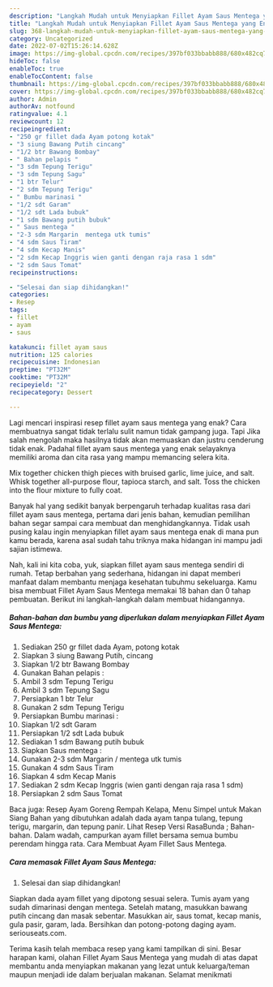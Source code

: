 ```yaml
---
description: "Langkah Mudah untuk Menyiapkan Fillet Ayam Saus Mentega yang Enak, Buat Buka Puasa}"
title: "Langkah Mudah untuk Menyiapkan Fillet Ayam Saus Mentega yang Enak, Buat Buka Puasa}"
slug: 368-langkah-mudah-untuk-menyiapkan-fillet-ayam-saus-mentega-yang-enak-buat-buka-puasa
category: Uncategorized
date: 2022-07-02T15:26:14.628Z
image: https://img-global.cpcdn.com/recipes/397bf033bbabb888/680x482cq70/fillet-ayam-saus-mentega-foto-resep-utama.jpg
hideToc: false
enableToc: true
enableTocContent: false
thumbnail: https://img-global.cpcdn.com/recipes/397bf033bbabb888/680x482cq70/fillet-ayam-saus-mentega-foto-resep-utama.jpg
cover: https://img-global.cpcdn.com/recipes/397bf033bbabb888/680x482cq70/fillet-ayam-saus-mentega-foto-resep-utama.jpg
author: Admin
authorAv: notfound
ratingvalue: 4.1
reviewcount: 12
recipeingredient:
- "250 gr fillet dada Ayam potong kotak"
- "3 siung Bawang Putih cincang"
- "1/2 btr Bawang Bombay"
- " Bahan pelapis "
- "3 sdm Tepung Terigu"
- "3 sdm Tepung Sagu"
- "1 btr Telur"
- "2 sdm Tepung Terigu"
- " Bumbu marinasi "
- "1/2 sdt Garam"
- "1/2 sdt Lada bubuk"
- "1 sdm Bawang putih bubuk"
- " Saus mentega "
- "2-3 sdm Margarin  mentega utk tumis"
- "4 sdm Saus Tiram"
- "4 sdm Kecap Manis"
- "2 sdm Kecap Inggris wien ganti dengan raja rasa 1 sdm"
- "2 sdm Saus Tomat"
recipeinstructions:

- "Selesai dan siap dihidangkan!"
categories:
- Resep
tags:
- fillet
- ayam
- saus

katakunci: fillet ayam saus 
nutrition: 125 calories
recipecuisine: Indonesian
preptime: "PT32M"
cooktime: "PT32M"
recipeyield: "2"
recipecategory: Dessert

---
```



Lagi mencari inspirasi resep fillet ayam saus mentega yang enak? Cara membuatnya sangat tidak terlalu sulit namun tidak gampang juga. Tapi Jika salah mengolah maka hasilnya tidak akan memuaskan dan justru cenderung tidak enak. Padahal fillet ayam saus mentega yang enak selayaknya memiliki aroma dan cita rasa yang mampu memancing selera kita.


Mix together chicken thigh pieces with bruised garlic, lime juice, and salt. Whisk together all-purpose flour, tapioca starch, and salt. Toss the chicken into the flour mixture to fully coat.

Banyak hal yang sedikit banyak berpengaruh terhadap kualitas rasa dari fillet ayam saus mentega, pertama dari jenis bahan, kemudian pemilihan bahan segar sampai cara membuat dan menghidangkannya. Tidak usah pusing kalau ingin menyiapkan fillet ayam saus mentega enak di mana pun kamu berada, karena asal sudah tahu triknya maka hidangan ini mampu jadi sajian istimewa.


Nah, kali ini kita coba, yuk, siapkan fillet ayam saus mentega sendiri di rumah. Tetap berbahan yang sederhana, hidangan ini dapat memberi manfaat dalam membantu menjaga kesehatan tubuhmu sekeluarga. Kamu bisa membuat Fillet Ayam Saus Mentega memakai 18 bahan dan 0 tahap pembuatan. Berikut ini langkah-langkah dalam membuat hidangannya.

<!--inarticleads1-->

##### Bahan-bahan dan bumbu yang diperlukan dalam menyiapkan Fillet Ayam Saus Mentega:

1. Sediakan 250 gr fillet dada Ayam, potong kotak
1. Siapkan 3 siung Bawang Putih, cincang
1. Siapkan 1/2 btr Bawang Bombay
1. Gunakan  Bahan pelapis :
1. Ambil 3 sdm Tepung Terigu
1. Ambil 3 sdm Tepung Sagu
1. Persiapkan 1 btr Telur
1. Gunakan 2 sdm Tepung Terigu
1. Persiapkan  Bumbu marinasi :
1. Siapkan 1/2 sdt Garam
1. Persiapkan 1/2 sdt Lada bubuk
1. Sediakan 1 sdm Bawang putih bubuk
1. Siapkan  Saus mentega :
1. Gunakan 2-3 sdm Margarin / mentega utk tumis
1. Gunakan 4 sdm Saus Tiram
1. Siapkan 4 sdm Kecap Manis
1. Sediakan 2 sdm Kecap Inggris (wien ganti dengan raja rasa 1 sdm)
1. Persiapkan 2 sdm Saus Tomat


Baca juga: Resep Ayam Goreng Rempah Kelapa, Menu Simpel untuk Makan Siang Bahan yang dibutuhkan adalah dada ayam tanpa tulang, tepung terigu, margarin, dan tepung panir. Lihat Resep Versi RasaBunda ; Bahan-bahan. Dalam wadah, campurkan ayam fillet bersama semua bumbu perendam hingga rata. Cara Membuat Ayam Fillet Saus Mentega. 

<!--inarticleads2-->

##### Cara memasak Fillet Ayam Saus Mentega:


1. Selesai dan siap dihidangkan!

Siapkan dada ayam fillet yang dipotong sesuai selera. Tumis ayam yang sudah dimarinasi dengan mentega. Setelah matang, masukkan bawang putih cincang dan masak sebentar. Masukkan air, saus tomat, kecap manis, gula pasir, garam, lada. Bersihkan dan potong-potong daging ayam. seriouseats.com. 

Terima kasih telah membaca resep yang kami tampilkan di sini. Besar harapan kami, olahan Fillet Ayam Saus Mentega yang mudah di atas dapat membantu anda menyiapkan makanan yang lezat untuk keluarga/teman maupun menjadi ide dalam berjualan makanan. Selamat menikmati
